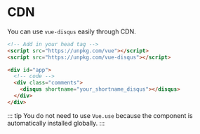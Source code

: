 # CDN

You can use `vue-disqus` easily through CDN.

```html
<!-- Add in your head tag -->
<script src="https://unpkg.com/vue"></script>
<script src="https://unpkg.com/vue-disqus"></script>
```

```html
<div id="app">
  <!-- code -->
  <div class="comments">
    <disqus shortname="your_shortname_disqus"></disqus>
  </div>
</div>
```

::: tip
You do not need to use `Vue.use` because the component is automatically installed globally.
::: 
